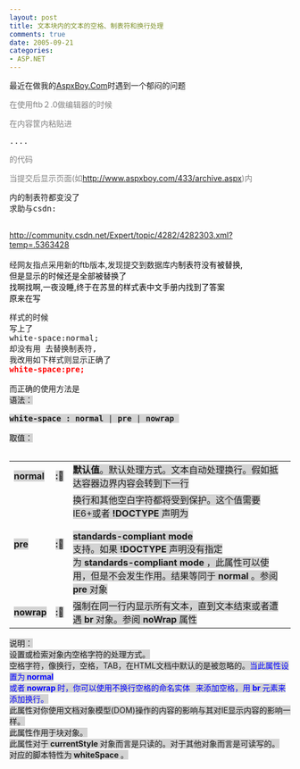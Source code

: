 ```yaml
---
layout: post
title: 文本块内的文本的空格、制表符和换行处理
comments: true
date: 2005-09-21
categories:
- ASP.NET
---
```


<p>最近在做我的<a href="http://www.aspxboy.com/">AspxBoy.Com</a>时遇到一个郁闷的问题<br /></p>
<div><font style="BACKGROUND-COLOR: #ffffff" color="#808080">在使用ftb２.0做编辑器的时候</font></div>
<div>
<p><font style="BACKGROUND-COLOR: #ffffff" color="#808080">在内容筐内粘贴进</font></p>
<pre>....</pre>
<p></p>
</div>
<div><font style="BACKGROUND-COLOR: #ffffff" color="#808080">的代码</font></div>
<div>
<p><font style="BACKGROUND-COLOR: #ffffff" color="#808080">当提交后显示页面(如<a href="http://www.aspxboy.com/433/archive.aspx">http://www.aspxboy.com/433/archive.aspx</a>)内</font></p>
<pre>内的制表符都变没了<br />求助与csdn:<br /><br /></pre>
</div>
<p><a title="http://community.csdn.net/Expert/topic/4282/4282303.xml?temp=.5363428" href="http://community.csdn.net/Expert/topic/4282/4282303.xml?temp=.5363428">http://community.csdn.net/Expert/topic/4282/4282303.xml?temp=.5363428</a><br /><br />经网友指点采用新的ftb版本,发现提交到数据库内<font color="#000000">制表符没有被替换,<br />但是显示的时候还是全部被替换了<br />找啊找啊,一夜没睡,终于在</font><font color="#000000">苏昱的样式表中文手册内找到了答案<br />原来在写</font></p>
<pre>样式的时候<br />写上了<br />white-space:normal;<br />却没有用 去替换制表符,<br />我改用如下样式则显示正确了<br /><strong><font color="#ff0000">white-space:pre;</font></strong><br /><br />而正确的使用方法是<br /><div class="cssColumnTitle"><font style="BACKGROUND-COLOR: #d3d3d3">语法：</font></div>
<div><font style="BACKGROUND-COLOR: #d3d3d3"><b>white-space : </b><span class="cssDefault"><b>normal</b></span> | <b>pre</b> | <b>nowrap</b> </font></div>
<div class="cssColumnTitle"><font style="BACKGROUND-COLOR: #d3d3d3">取值：</font></div>
</pre>
<table><tbody>
<tr>
<td nowrap><b><font style="BACKGROUND-COLOR: #d3d3d3">normal </font></b></td>
<td nowrap><b><font style="BACKGROUND-COLOR: #d3d3d3">:</font></b></td>
<td><font style="BACKGROUND-COLOR: #d3d3d3"><b>默认值</b>。默认处理方式。文本自动处理换行。假如抵达容器边界内容会转到下一行</font></td>
</tr>
<tr>
<td nowrap><b><font style="BACKGROUND-COLOR: #d3d3d3">pre </font></b></td>
<td nowrap><b><font style="BACKGROUND-COLOR: #d3d3d3">:</font></b></td>
<td><font style="BACKGROUND-COLOR: #d3d3d3">换行和其他空白字符都将受到保护。这个值需要IE6+或者<b> !DOCTYPE </b>声明为<b> <br /><br />standards-compliant mode <br /></b>支持。如果<b> !DOCTYPE </b>声明没有指定<br />为<b> standards-compliant mode </b>，此属性可以使用，但是不会发生作用。结果等同于<b> normal </b>。参阅<b> pre </b>对象</font></td>
</tr>
<tr>
<td nowrap><b><font style="BACKGROUND-COLOR: #d3d3d3">nowrap </font></b></td>
<td nowrap><b><font style="BACKGROUND-COLOR: #d3d3d3">:</font></b></td>
<td><font style="BACKGROUND-COLOR: #d3d3d3">强制在同一行内显示所有文本，直到文本结束或者遭遇<b> br </b>对象。参阅<b> noWrap </b>属性</font></td>
</tr>
</tbody></table>
<div class="cssColumnTitle"><font style="BACKGROUND-COLOR: #d3d3d3">说明：</font></div>
<div><font style="BACKGROUND-COLOR: #d3d3d3">设置或检索对象内空格字符的处理方式。<br />空格字符，像换行，空格，TAB，在HTML文档中默认的是被忽略的。<font color="#0000ff">当此属性设置为<b> normal <br /></b>或者<b> nowrap </b>时，你可以使用不换行空格的命名实体<b>   </b>来添加空格，用<b> br </b>元素来添加换行。<br /></font>此属性对你使用文档对象模型(DOM)操作的内容的影响与其对IE显示内容的影响一样。<br />此属性作用于块对象。<br />此属性对于<b> currentStyle </b>对象而言是只读的。对于其他对象而言是可读写的。<br />对应的脚本特性为<b> whiteSpace </b>。</font></div>				
